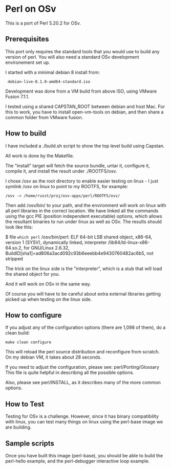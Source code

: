 # Perl on OSv

This is a port of Perl 5.20.2 for OSv.

## Prerequisites

This port only requires the standard tools that you would use to build any version of perl.
You will also need a standard OSv development environement set up.

I started with a minimal debian 8 install from:

     debian-live-8.1.0-amd64-standard.iso

Development was done from a VM build from above ISO, using VMware Fusion 7.1.1.

I tested using a shared CAPSTAN_ROOT between debian and host Mac.
For this to work, you have to install open-vm-tools on debian,
and then share a common folder from VMware fusion.

## How to build

I have included a ./build.sh script to show the top level build using Capstan.

All work is done by the Makefile.

The "install" target will fetch the source bundle, untar it, configure it, compile it,
and install the result under ./ROOTFS/osv.

I chose /osv as the root directory to enable easier testing on linux - I just symlink
/osv on linux to point to my ROOTFS, for example:

    /osv -> /home/russt/proj/osv-apps/perl/ROOTFS/osv/

Then add /osv/bin/ to your path, and the environment will work on linux with all
perl libraries in the correct location.  We have linked all the commands using the
gcc PIE (position independent executable) options, which allows the resultant
binaries to run under linux as well as OSv.  The results should look like this:

$ file `which perl`
/osv/bin/perl: ELF 64-bit LSB shared object, x86-64, version 1 (SYSV), dynamically linked,
     interpreter /lib64/ld-linux-x86-64.so.2, for GNU/Linux 2.6.32,
     BuildID[sha1]=ad806a3acd092c93b6eeebb4e9430760482ac6b5, not stripped

The trick on the linux side is the "interpreter", which is a stub that will load the
shared object for you.

And it will work on OSv in the same way.

Of course you will have to be careful about extra external libraries getting picked up
when testing on the linux side.

## How to configure

If you adjust any of the configuration options (there are 1,098 of them), do a clean build:

    make clean configure

This will reload the perl source distribution and reconfigure from scratch.
On my debian VM, it takes about 28 seconds.

If you need to adjust the configuration, please see: perl/Porting/Glossary
This file is quite helpful in describing all the possible options.

Also, please see perl/INSTALL, as it describes many of the more common options.

## How to Test

Testing for OSv is a challenge.  However, since it has binary compatibility with linux,
you can test many things on linux using the perl-base image we are building.

## Sample scripts

Once you have built this image (perl-base), you should be able to build the perl-hello example,
and the perl-debugger interactive loop example.
